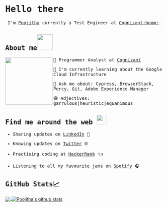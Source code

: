 <samp>
  
# Hello there

<p align="center">
  <samp>
    I'm <a href="https://www.linkedin.com/in/poojithachandra/">Poojitha</a> currently a Test Engineer at <a href="https://www.cognizant.com/in/en">Cognizant:boom:</a>.
  </samp>
</p>

## About me<img src="https://media.giphy.com/media/VgCDAzcKvsR6OM0uWg/giphy.gif" width="50">

<img src="https://media.giphy.com/media/ieyl9zmCjO4b4t6qoY/giphy.gif" align="left" width="150" height="150">
  
🔭 Programmer Analyst at <a href="https://www.cognizant.com/">Cognizant</a>

🌱 I'm currently learning about the Google Cloud Infrastructure

💬 Ask me about: Cypress, BrowserStack, Percy, Git, Adobe Experience Manager

😄 Adjectives: garrulous|heuristic|equanimous


## Find me around the web <img src="https://media.giphy.com/media/WUlplcMpOCEmTGBtBW/giphy.gif" width=30>

- Sharing updates on <a href="https://www.linkedin.com/in/poojithachandra/">LinkedIn</a> 💼

- Knowing updates on <a href="https://twitter.com/teddychowdary">Twitter</a> :globe_with_meridians:

- Practising coding at <a href="https://www.hackerrank.com/poojitha_chandra">HackerRank</a> :point_left:

- Listening to all my favourite jams on <a href="https://open.spotify.com/user/wcjwiw0xz9vjus3hfevtienln?si=I5oziiMRTfqoSPxEH4bR6A">Spotify</a> 🎧

## GitHub Stats&#x1f4c8; 
</samp>
<a href="https://github.com/Poojitha-Chandra">
  <img align="center" src="https://github-readme-stats.vercel.app/api/top-langs/?username=Poojitha-Chandra&theme=dark&hide_langs_below=1"/>
</a>

<a href="https://github.com/Poojitha-Chandra">
 <img align="center" src="https://github-readme-stats.vercel.app/api?username=Poojitha-Chandra&show_icons=true&theme=dark&line_height=27" alt="Poojitha's github stats"/>
</a>

